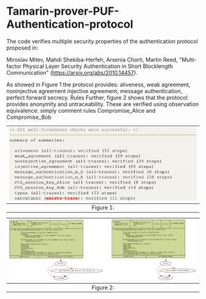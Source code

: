 # Tamarin-prover-PUF-Authentication-protocol
The code verifies multiple security properties of the authentication protocol proposed in:

Miroslav Mitev, Mahdi Shekiba-Herfeh, Arsenia Chorti, Martin Reed, "Multi-factor Physical Layer Security Authentication in Short Blocklength Communication" (https://arxiv.org/abs/2010.14457).

As showed in Figure 1 the protocol provides: aliveness, weak agreement, noninjective agreement injective agreement, message authentication, perfect forward secrecy. Rules  Further, figure 2 shows that the protocol provides anonymity and untraceability. These are verified using observation equivalence: simply comment rules Compromise_Alice and Compromise_Bob 



| ![](</images/PropertyVerification.jpg>) | 
|:--:| 
|Figure 1:|


| ![](</images/Observation_equivalence.jpg>) |
|:--:|
|Figure 2:|
